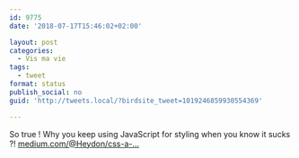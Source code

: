 ```yaml
---
id: 9775
date: '2018-07-17T15:46:02+02:00'

layout: post
categories:
  - Vis ma vie
tags:
  - tweet
format: status
publish_social: no
guid: 'http://tweets.local/?birdsite_tweet=1019246859930554369'

---
```


So true ! Why you keep using JavaScript for styling when you know it sucks ?! [medium.com/@Heydon/css-a-…](https://medium.com/@Heydon/css-a-new-kind-of-javascript-fcf730d33ce7)
